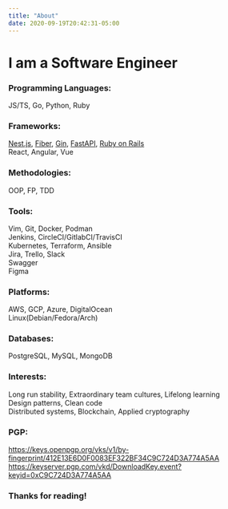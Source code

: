 ```yaml
---
title: "About"
date: 2020-09-19T20:42:31-05:00
---
```

# I am a Software Engineer

### Programming Languages:
JS/TS, Go, Python, Ruby

### Frameworks:
[Nest.js](https://github.com/nestjs/nest), [Fiber](https://github.com/gofiber/fiber), [Gin](https://github.com/gin-gonic/gin), [FastAPI](https://github.com/tiangolo/fastapi), [Ruby on Rails](https://github.com/rails/rails)  
React, Angular, Vue  

### Methodologies:
OOP, FP, TDD  

### Tools:
Vim, Git, Docker, Podman  
Jenkins, CircleCI/GitlabCI/TravisCI  
Kubernetes, Terraform, Ansible  
Jira, Trello, Slack  
Swagger  
Figma  

### Platforms:
AWS, GCP, Azure, DigitalOcean  
Linux(Debian/Fedora/Arch)  

### Databases:
PostgreSQL, MySQL, MongoDB  

### Interests:
Long run stability, Extraordinary team cultures, Lifelong learning  
Design patterns, Clean code  
Distributed systems, Blockchain, Applied cryptography  

### PGP:
https://keys.openpgp.org/vks/v1/by-fingerprint/412E13E6D0F0083EF322BF34C9C724D3A774A5AA  
https://keyserver.pgp.com/vkd/DownloadKey.event?keyid=0xC9C724D3A774A5AA  

### Thanks for reading!
